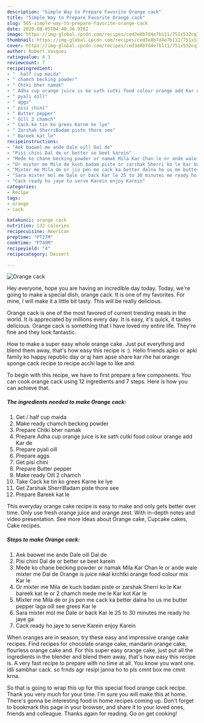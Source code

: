 ```yaml
---
description: "Simple Way to Prepare Favorite Orange cack"
title: "Simple Way to Prepare Favorite Orange cack"
slug: 565-simple-way-to-prepare-favorite-orange-cack
date: 2020-08-05T04:40:36.976Z
image: https://img-global.cpcdn.com/recipes/ced3e8b7d4e7b111/751x532cq70/orange-cack-recipe-main-photo.jpg
thumbnail: https://img-global.cpcdn.com/recipes/ced3e8b7d4e7b111/751x532cq70/orange-cack-recipe-main-photo.jpg
cover: https://img-global.cpcdn.com/recipes/ced3e8b7d4e7b111/751x532cq70/orange-cack-recipe-main-photo.jpg
author: Robert Vasquez
ratingvalue: 4.3
reviewcount: 7
recipeingredient:
- "  half cup maida"
- " chamch becking powder"
- " Chtki bher namak"
- " Adha cup orange juice is ke sath cutki food colour orange add Kar de"
- " pyali oill"
- " aggs"
- " pisi chini"
- " Butter pepper"
- " Oill 2 chamch"
- " Cack ke tin ko grees Karne ke lye"
- " Zarshak SherriBadam piste thore see"
- " Bareek kat le"
recipeinstructions:
- "Aek baowel me ande Dale oill Dal de"
- "Pisi chini Dal de or better se beet karein"
- "Mede ko chane becking powder or namak Mila Kar Chan le or ande wale mixter me Dal de Orange is juice nikal krchtki orange food colour mix Kar le"
- "Or mixter me Mila de kuch badam piste or zarshak Sherri ko le Kar bareek kat le or 2 chamch mede me le Kar kot Kar le"
- "Mixter me Mila de or jis pen me cack ka better dalna ho us me butter pepper laga oill see grees Kar le"
- "Sara mixter mol me Dale or back Kar le 25 to 30 minutes me ready ho jaye ga"
- "Cack ready ho jaye to serve Karein enjoy Karein"
categories:
- Recipe
tags:
- orange
- cack

katakunci: orange cack 
nutrition: 132 calories
recipecuisine: American
preptime: "PT27M"
cooktime: "PT49M"
recipeyield: "4"
recipecategory: Dessert

---
```



![Orange cack](https://img-global.cpcdn.com/recipes/ced3e8b7d4e7b111/751x532cq70/orange-cack-recipe-main-photo.jpg)

Hey everyone, hope you are having an incredible day today. Today, we're going to make a special dish, orange cack. It is one of my favorites. For mine, I will make it a little bit tasty. This will be really delicious.

Orange cack is one of the most favored of current trending meals in the world. It is appreciated by millions every day. It is easy, it's quick, it tastes delicious. Orange cack is something that I have loved my entire life. They're fine and they look fantastic.

How to make a super easy whole orange cake. Just put everything and blend them away, that&#39;s how easy this recipe is :). Hello friends apko or apki family ko happy republic day or aj ham apse share kar rhe hai orange sponge cack recipe to recipe acchi lage to like and.


To begin with this recipe, we have to first prepare a few components. You can cook orange cack using 12 ingredients and 7 steps. Here is how you can achieve that.

<!--inarticleads1-->

##### The ingredients needed to make Orange cack:

1. Get  / half cup maida
1. Make ready  chamch becking powder
1. Prepare  Chtki bher namak
1. Prepare  Adha cup orange juice is ke sath cutki food colour orange add Kar de
1. Prepare  pyali oill
1. Prepare  aggs
1. Get  pisi chini
1. Prepare  Butter pepper
1. Make ready  Oill 2 chamch
1. Take  Cack ke tin ko grees Karne ke lye
1. Get  Zarshak SherriBadam piste thore see
1. Prepare  Bareek kat le


This everyday orange cake recipe is easy to make and only gets better over time. Only use fresh orange juice and orange zest. With in-depth notes and video presentation. See more ideas about Orange cake, Cupcake cakes, Cake recipes. 

<!--inarticleads2-->

##### Steps to make Orange cack:

1. Aek baowel me ande Dale oill Dal de
1. Pisi chini Dal de or better se beet karein
1. Mede ko chane becking powder or namak Mila Kar Chan le or ande wale mixter me Dal de Orange is juice nikal krchtki orange food colour mix Kar le
1. Or mixter me Mila de kuch badam piste or zarshak Sherri ko le Kar bareek kat le or 2 chamch mede me le Kar kot Kar le
1. Mixter me Mila de or jis pen me cack ka better dalna ho us me butter pepper laga oill see grees Kar le
1. Sara mixter mol me Dale or back Kar le 25 to 30 minutes me ready ho jaye ga
1. Cack ready ho jaye to serve Karein enjoy Karein


When oranges are in season, try these easy and impressive orange cake recipes. Find recipes for chocolate orange cake, mandarin orange cake, flourless orange cake and. For this super easy orange cake, just put all the ingredients in the blender and blend them away, that&#39;s how easy this recipe is. A very fast recipe to prepare with no time at all. You know you want one. idli sambhar cack. so frnds agr resipi janna ho to pls cmnt box me cmnt krna. 

So that is going to wrap this up for this special food orange cack recipe. Thank you very much for your time. I'm sure you will make this at home. There's gonna be interesting food in home recipes coming up. Don't forget to bookmark this page in your browser, and share it to your loved ones, friends and colleague. Thanks again for reading. Go on get cooking!
